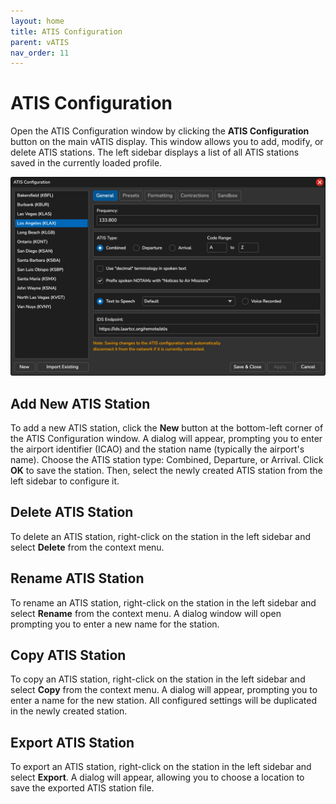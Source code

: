 ```yaml
---
layout: home
title: ATIS Configuration
parent: vATIS
nav_order: 11
---
```


# ATIS Configuration

Open the ATIS Configuration window by clicking the **ATIS Configuration** button on the main vATIS display. This window allows you to add, modify, or delete ATIS stations. The left sidebar displays a list of all ATIS stations saved in the currently loaded profile.

![Compact Window](/assets/images/AtisConfiguration.png)

## Add New ATIS Station
To add a new ATIS station, click the **New** button at the bottom-left corner of the ATIS Configuration window. A dialog will appear, prompting you to enter the airport identifier (ICAO) and the station name (typically the airport's name). Choose the ATIS station type: Combined, Departure, or Arrival. Click **OK** to save the station. Then, select the newly created ATIS station from the left sidebar to configure it.

## Delete ATIS Station
To delete an ATIS station, right-click on the station in the left sidebar and select **Delete** from the context menu.

## Rename ATIS Station
To rename an ATIS station, right-click on the station in the left sidebar and select **Rename** from the context menu. A dialog window will open prompting you to enter a new name for the station.

## Copy ATIS Station
To copy an ATIS station, right-click on the station in the left sidebar and select **Copy** from the context menu. A dialog will appear, prompting you to enter a name for the new station. All configured settings will be duplicated in the newly created station.

## Export ATIS Station
To export an ATIS station, right-click on the station in the left sidebar and select **Export**. A dialog will appear, allowing you to choose a location to save the exported ATIS station file.